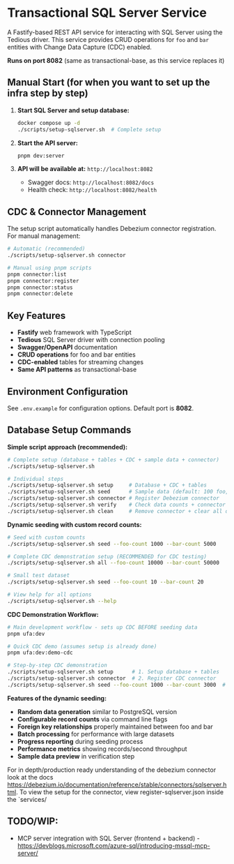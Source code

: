 # Transactional SQL Server Service

A Fastify-based REST API service for interacting with SQL Server using the Tedious driver. This service provides CRUD operations for `foo` and `bar` entities with Change Data Capture (CDC) enabled.

**Runs on port 8082** (same as transactional-base, as this service replaces it)

## Manual Start (for when you want to set up the infra step by step)

1. **Start SQL Server and setup database:**
   ```bash
   docker compose up -d
   ./scripts/setup-sqlserver.sh  # Complete setup
   ```

2. **Start the API server:**
   ```bash
   pnpm dev:server
   ```

3. **API will be available at:** `http://localhost:8082`
   - Swagger docs: `http://localhost:8082/docs`
   - Health check: `http://localhost:8082/health`

## CDC & Connector Management

The setup script automatically handles Debezium connector registration. For manual management:

```bash
# Automatic (recommended)
./scripts/setup-sqlserver.sh connector

# Manual using pnpm scripts
pnpm connector:list
pnpm connector:register
pnpm connector:status
pnpm connector:delete
```

## Key Features

- **Fastify** web framework with TypeScript
- **Tedious** SQL Server driver with connection pooling
- **Swagger/OpenAPI** documentation
- **CRUD operations** for foo and bar entities
- **CDC-enabled** tables for streaming changes
- **Same API patterns** as transactional-base

## Environment Configuration

See `.env.example` for configuration options. Default port is **8082**.


## Database Setup Commands

**Simple script approach (recommended):**
```bash
# Complete setup (database + tables + CDC + sample data + connector)
./scripts/setup-sqlserver.sh

# Individual steps
./scripts/setup-sqlserver.sh setup     # Database + CDC + tables
./scripts/setup-sqlserver.sh seed      # Sample data (default: 100 foo, 500 bar)
./scripts/setup-sqlserver.sh connector # Register Debezium connector
./scripts/setup-sqlserver.sh verify    # Check data counts + connector status
./scripts/setup-sqlserver.sh clean     # Remove connector + clear all data
```

**Dynamic seeding with custom record counts:**
```bash
# Seed with custom counts
./scripts/setup-sqlserver.sh seed --foo-count 1000 --bar-count 5000

# Complete CDC demonstration setup (RECOMMENDED for CDC testing)
./scripts/setup-sqlserver.sh all --foo-count 10000 --bar-count 50000

# Small test dataset
./scripts/setup-sqlserver.sh seed --foo-count 10 --bar-count 20

# View help for all options
./scripts/setup-sqlserver.sh --help
```

**CDC Demonstration Workflow:**
```bash
# Main development workflow - sets up CDC BEFORE seeding data
pnpm ufa:dev

# Quick CDC demo (assumes setup is already done)
pnpm ufa:dev:demo-cdc

# Step-by-step CDC demonstration
./scripts/setup-sqlserver.sh setup      # 1. Setup database + tables
./scripts/setup-sqlserver.sh connector  # 2. Register CDC connector  
./scripts/setup-sqlserver.sh seed --foo-count 1000 --bar-count 3000  # 3. Insert data (CDC captures!)
```

**Features of the dynamic seeding:**
- **Random data generation** similar to PostgreSQL version
- **Configurable record counts** via command line flags
- **Foreign key relationships** properly maintained between foo and bar
- **Batch processing** for performance with large datasets
- **Progress reporting** during seeding process
- **Performance metrics** showing records/second throughput
- **Sample data preview** in verification step


For in depth/production ready understanding of the debezium connector look at the docs https://debezium.io/documentation/reference/stable/connectors/sqlserver.html. To view the setup for the connector, view register-sqlserver.json inside the `services/


## TODO/WIP: 

- MCP server integration with SQL Server (frontend + backend) - https://devblogs.microsoft.com/azure-sql/introducing-mssql-mcp-server/
